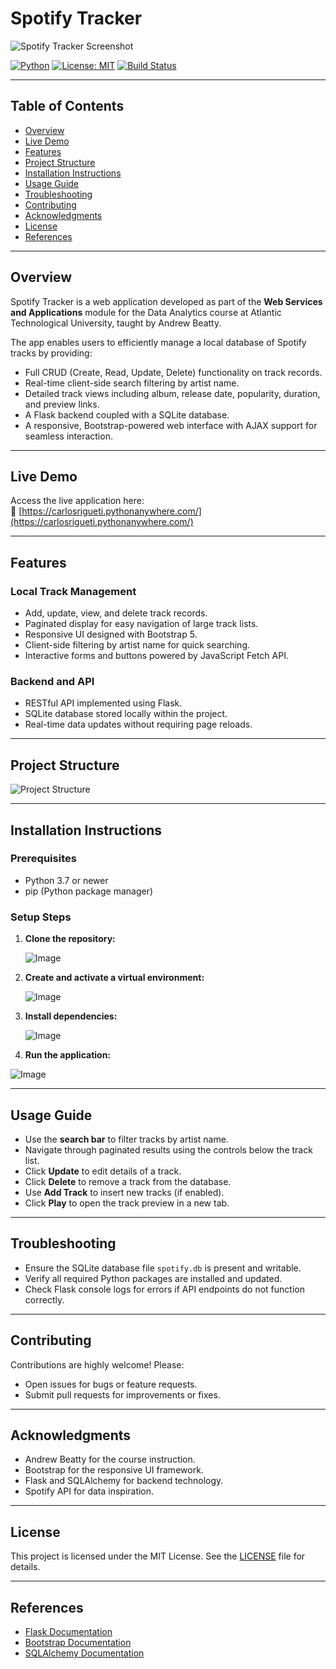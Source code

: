 # Spotify Tracker

![Spotify Tracker Screenshot](https://github.com/user-attachments/assets/a558894e-971a-4112-818f-897f5d3cbb20)

[![Python](https://img.shields.io/badge/python-3.7%2B-blue)](https://www.python.org/)
[![License: MIT](https://img.shields.io/badge/License-MIT-yellow.svg)](LICENSE)
[![Build Status](https://img.shields.io/badge/build-passing-brightgreen)](#) 

---

## Table of Contents
- [Overview](#overview)  
- [Live Demo](#live-demo)  
- [Features](#features)  
- [Project Structure](#project-structure)  
- [Installation Instructions](#installation-instructions)  
- [Usage Guide](#usage-guide)  
- [Troubleshooting](#troubleshooting)  
- [Contributing](#contributing)  
- [Acknowledgments](#acknowledgments)  
- [License](#license)  
- [References](#references)  

---

## Overview

Spotify Tracker is a web application developed as part of the **Web Services and Applications** module for the Data Analytics course at Atlantic Technological University, taught by Andrew Beatty.

The app enables users to efficiently manage a local database of Spotify tracks by providing:

- Full CRUD (Create, Read, Update, Delete) functionality on track records.
- Real-time client-side search filtering by artist name.
- Detailed track views including album, release date, popularity, duration, and preview links.
- A Flask backend coupled with a SQLite database.
- A responsive, Bootstrap-powered web interface with AJAX support for seamless interaction.

---

## Live Demo

Access the live application here:  
🔗 [https://carlosrigueti.pythonanywhere.com/](https://carlosrigueti.pythonanywhere.com/)

---

## Features

### Local Track Management

- Add, update, view, and delete track records.
- Paginated display for easy navigation of large track lists.
- Responsive UI designed with Bootstrap 5.
- Client-side filtering by artist name for quick searching.
- Interactive forms and buttons powered by JavaScript Fetch API.

### Backend and API

- RESTful API implemented using Flask.
- SQLite database stored locally within the project.
- Real-time data updates without requiring page reloads.

---

## Project Structure

![Project Structure](https://github.com/user-attachments/assets/0f272613-2700-42de-a006-86a1ebcaeb95)

---

## Installation Instructions

### Prerequisites
- Python 3.7 or newer  
- pip (Python package manager)

### Setup Steps

1. **Clone the repository:**

    ![Image](https://github.com/user-attachments/assets/22d850e5-29c2-4747-aae5-7271969b9135)


2. **Create and activate a virtual environment:**

   ![Image](https://github.com/user-attachments/assets/f53342d4-0c46-40c8-8f32-e2f438bdbff0)

3. **Install dependencies:**

   ![Image](https://github.com/user-attachments/assets/74186c03-394b-4ba9-aa5b-c33502fb7e78)

4. **Run the application:**

  ![Image](https://github.com/user-attachments/assets/96aec753-5e14-4ce7-b2c5-ffcd563b026e)

---

## Usage Guide

- Use the **search bar** to filter tracks by artist name.
- Navigate through paginated results using the controls below the track list.
- Click **Update** to edit details of a track.
- Click **Delete** to remove a track from the database.
- Use **Add Track** to insert new tracks (if enabled).
- Click **Play** to open the track preview in a new tab.

---

## Troubleshooting

- Ensure the SQLite database file `spotify.db` is present and writable.
- Verify all required Python packages are installed and updated.
- Check Flask console logs for errors if API endpoints do not function correctly.

---

## Contributing

Contributions are highly welcome! Please:

- Open issues for bugs or feature requests.
- Submit pull requests for improvements or fixes.

---

## Acknowledgments

- Andrew Beatty for the course instruction.
- Bootstrap for the responsive UI framework.
- Flask and SQLAlchemy for backend technology.
- Spotify API for data inspiration.

---

## License

This project is licensed under the MIT License. See the [LICENSE](LICENSE) file for details.

---

## References

- [Flask Documentation](https://flask.palletsprojects.com/)  
- [Bootstrap Documentation](https://getbootstrap.com/docs/)  
- [SQLAlchemy Documentation](https://docs.sqlalchemy.org/) 